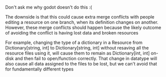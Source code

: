 Don't ask me why godot doesn't do this :(

The downside is that this could cause extra merge conflicts with people editing a resource on one branch, when its definition changes on another. However, these merge conflicts should happen because the likely outcome of avoiding the conflict is having lost data and broken resources

For example, changing the type of a dictionary in a Resource from Dictionary[string, int] to Dictionary[string, int] without resaving all the resource files using it, will cause them to remain as Dictionary[int, int] on-disk and then fail to open/function correctly. That change in datatype will also cause all data assigned to the files to be lost, but we can't avoid that for fundamentally different types
